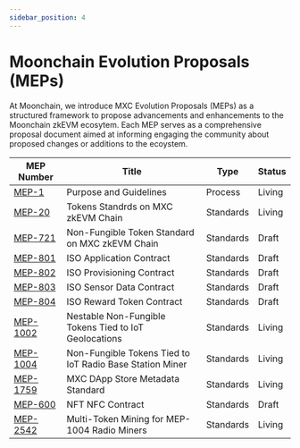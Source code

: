```yaml
---
sidebar_position: 4
---
```


# Moonchain Evolution Proposals (MEPs)

At Moonchain, we introduce MXC Evolution Proposals (MEPs) as a structured framework to propose advancements and enhancements to the Moonchain zkEVM ecosytem. Each MEP serves as a comprehensive proposal document aimed at informing engaging the community about proposed changes or additions to the ecoystem.


| MEP Number                        | Title                                                    | Type      | Status |
| --------------------------------- | -------------------------------------------------------- | --------- | ------ |
| [MEP-1](https://github.com/MXCzkEVM/MEPs/tree/main/proposals/mep-1.md) | Purpose and Guidelines | Process   | Living |
| [MEP-20](https://github.com/MXCzkEVM/MEPs/tree/main/proposals/mep-20.md)     | Tokens Standrds on MXC zkEVM Chain                       | Standards | Living |
| [MEP-721](https://github.com/MXCzkEVM/MEPs/tree/main/proposals/mep-721.md)   | Non-Fungible Token Standard on MXC zkEVM Chain           | Standards | Draft  |
| [MEP-801](https://github.com/MXCzkEVM/MEPs/tree/main/proposals/mep-801.md)   | ISO Application Contract                                 | Standards | Draft  |
| [MEP-802](https://github.com/MXCzkEVM/MEPs/tree/main/proposals/mep-802.md)   | ISO Provisioning Contract                                | Standards | Draft  |
| [MEP-803](https://github.com/MXCzkEVM/MEPs/tree/main/proposals/mep-803.md)   | ISO Sensor Data Contract                                 | Standards | Draft  |
| [MEP-804](https://github.com/MXCzkEVM/MEPs/tree/main/proposals/mep-804.md)   | ISO Reward Token Contract                                | Standards | Draft  |
| [MEP-1002](https://github.com/MXCzkEVM/MEPs/tree/main/proposals/mep-1002.md) | Nestable Non-Fungible Tokens Tied to IoT Geolocations    | Standards | Living |
| [MEP-1004](https://github.com/MXCzkEVM/MEPs/tree/main/proposals/mep-1004.md) | Non-Fungible Tokens Tied to IoT Radio Base Station Miner | Standards | Living |
| [MEP-1759](https://github.com/MXCzkEVM/MEPs/tree/main/proposals/mep-1759.md) | MXC DApp Store Metadata Standard                         | Standards | Living|
| [MEP-600](https://github.com/MXCzkEVM/MEPs/tree/main/proposals/mep-600.md)   | NFT NFC Contract                                         | Standards | Draft  |
| [MEP-2542](https://github.com/MXCzkEVM/MEPs/tree/main/proposals/mep-2542.md) | Multi-Token Mining for MEP-1004 Radio Miners           | Standards | Living  |